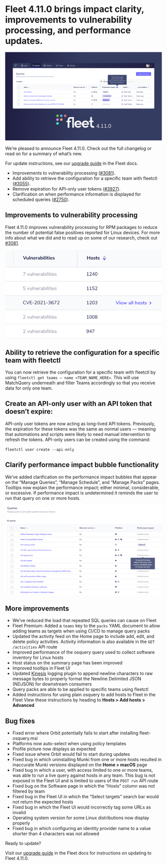 # Fleet 4.11.0 brings impact clarity, improvements to vulnerability processing, and performance updates.

![Fleet 4.11.0](../website/assets/images/articles/fleet-4.11.0-cover-700x393@2x.png)

We’re pleased to announce Fleet 4.11.0. Check out the full changelog or read on for a summary of what’s new.

For update instructions, see our [upgrade guide](https://fleetdm.com/docs/deploying/upgrading-fleet) in the Fleet docs.

- Improvements to vulnerability processing ([#3081](https://github.com/fleetdm/fleet/issues/3081)).
- Add ability to retrieve the configuration for a specific team with fleetctl ([#3055](https://github.com/fleetdm/fleet/issues/3055)).
- Remove expiration for API-only user tokens ([#3927](https://github.com/fleetdm/fleet/issues/3927)).
- Clarification on when performance information is displayed for scheduled queries ([#2750](https://github.com/fleetdm/fleet/issues/2750)).

## Improvements to vulnerability processing

Fleet 4.11.0 improves vulnerability processing for RPM packages to reduce the number of potential false positives reported for Linux devices. For more info about what we did and to read up on some of our research, check out [#3081](https://github.com/fleetdm/fleet/issues/3081).

![Improvements to vulnerability management](../website/assets/images/articles/fleet-4.11.0-1-400x225@2x.png)

## Ability to retrieve the configuration for a specific team with fleetctl

You can now retrieve the configuration for a specific team with fleetctl by using `fleetctl get teams — name <TEAM_NAME_HERE>`. This will use MatchQuery underneath and filter Teams accordingly so that you receive data for only one team.

## Create an API-only user with an API token that doesn’t expire:

API-only user tokens are now acting as long-lived API tokens. Previously, the expiration for these tokens was the same as normal users — meaning that automations and scripts were likely to need manual intervention to refresh the tokens. API-only users can be created using the command:

`fleetctl user create --api-only`

## Clarify performance impact bubble functionality

We’ve added clarification on the performance impact bubbles that appear on the “Manage Queries”, “Manage Schedule”, and “Manage Packs” pages. Tooltips now explain the performance impact; either minimal, considerable, or excessive. If performance impact is undetermined it reminds the user to run that query on one or more hosts.

![Performance impact tooltips](../website/assets/images/articles/fleet-4.11.0-2-610x348@2x.png)

## More improvements

- We’ve reduced the load that repeated SQL queries can cause on Fleet
- Fleet Premium: Added a `teams` key to the `packs` YAML document to allow adding teams as targets when using CI/CD to manage query packs
- Updated the activity feed on the Home page to include add, edit, and delete policy activities. Activity information is also available in the `GET /activities` API route
- Improved performance of the osquery query used to collect software inventory for Linux hosts
- Host status on the summary page has been improved
- Improved tooltips in Fleet UI
- Updated [Kinesis](https://fleetdm.com/docs/using-fleet/log-destinations#amazon-kinesis-data-streams) logging plugin to append newline characters to raw message bytes to properly format the Newline Delimited JSON (NDJSON) for downstream consumers
- Query packs are able to be applied to specific teams using fleetctl
- Added instructions for using plain osquery to add hosts to Fleet in the Fleet View these instructions by heading to **Hosts > Add hosts > Advanced**

## Bug fixes

- Fixed error where Orbit potentially fails to start after installing fleet-osquery.msi
- Platforms now auto-select when using policy templates
- Profile picture now displays as expected
- Fixed issue where Orbit would fail to start during updates
- Fixed bug in which uninstalling Munki from one or more hosts resulted in inaccurate Munki versions displayed on the **Home > macOS** page
- Fixed bug in which a user, with access limited to one or more teams, was able to run a live query against hosts in any team. This bug is not exposed in the Fleet UI and is limited to users of the `POST run` API route
- Fixed bug on the Software page in which the “Hosts” column was not filtered by team
- Fixed bug in the Fleet UI in which the “Select targets” search bar would not return the expected hosts
- Fixed bug in which the Fleet UI would incorrectly tag some URLs as invalid
- Operating system version for some Linux distributions now display properly
- Fixed bug in which configuring an identity provider name to a value shorter than 4 characters was not allowed

Ready to update?

Visit our [upgrade guide](https://fleetdm.com/docs/deploying/upgrading-fleet) in the Fleet docs for instructions on updating to Fleet 4.11.0.

<meta name="category" value="releases">
<meta name="authorFullName" value="Mike Thomas">
<meta name="authorGitHubUsername" value="mike-j-thomas">
<meta name="publishedOn" value="2022-03-07">
<meta name="articleTitle" value="Fleet 4.11.0 brings impact clarity, improvements to vulnerability processing, and performance updates.">
<meta name="articleImageUrl" value="../website/assets/images/articles/fleet-4.11.0-cover-1600x900@2x.jpg">